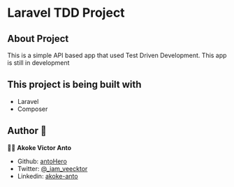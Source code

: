 # Laravel TDD Project

## About Project

This is a simple API based app that used Test Driven Development. This app is still in development

## This project is being built with

- Laravel
- Composer

## Author 👤 

👨‍💻 **Akoke Victor Anto**

- Github: [antoHero](https://github.com/antoHero)
- Twitter: [@_iam_veecktor](https://twitter.com/Iam_veecktor)
- Linkedin: [akoke-anto](https://www.linkedin.com/in/akoke-anto/)
